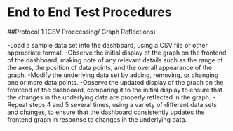 
# End to End Test Procedures


##Protocol 1 (CSV Proccessing/ Graph Reflections)

  -Load a sample data set into the dashboard, using a CSV file or other appropriate format.
  -Observe the initial display of the graph on the frontend of the dashboard, making note of any relevant details such as the range of the axes, the        position of data points, and the overall appearance of the graph.
  -Modify the underlying data set by adding, removing, or changing one or more data points.
  -Observe the updated display of the graph on the frontend of the dashboard, comparing it to the initial display to ensure that the changes in the underlying data are properly reflected in the graph.
  -Repeat steps 4 and 5 several times, using a variety of different data sets and changes, to ensure that the dashboard consistently updates the frontend graph in response to changes in the underlying data.




  
